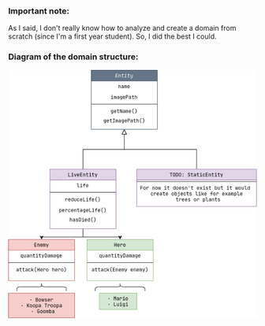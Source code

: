 
### Important note:

As I said, I don't really know how to analyze and create a domain from scratch (since I'm a first year student).
So, I did the best I could.

### Diagram of the domain structure:

![](domain.png)
